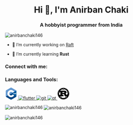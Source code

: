 <h1 align="center">Hi 👋, I'm Anirban Chaki</h1>
<h3 align="center">A hobbyist programmer from India</h3>

<p align="left"> <img src="https://komarev.com/ghpvc/?username=anirbanchaki146&label=Profile%20views&color=0e75b6&style=flat" alt="anirbanchaki146" /> </p>

- 🔭 I’m currently working on [Raft](https://github.com/anirbanchaki146/Raft-Lang)

- 🌱 I’m currently learning **Rust**

<h3 align="left">Connect with me:</h3>
<p align="left">
</p>

<h3 align="left">Languages and Tools:</h3>
<p align="left"> <a href="https://www.w3schools.com/cpp/" target="_blank" rel="noreferrer"> <img src="https://raw.githubusercontent.com/devicons/devicon/master/icons/cplusplus/cplusplus-original.svg" alt="cplusplus" width="40" height="40"/> </a> <a href="https://flutter.dev" target="_blank" rel="noreferrer"> <img src="https://www.vectorlogo.zone/logos/flutterio/flutterio-icon.svg" alt="flutter" width="40" height="40"/> </a> <a href="https://git-scm.com/" target="_blank" rel="noreferrer"> <img src="https://www.vectorlogo.zone/logos/git-scm/git-scm-icon.svg" alt="git" width="40" height="40"/> </a> <a href="https://www.qt.io/" target="_blank" rel="noreferrer"> <img src="https://upload.wikimedia.org/wikipedia/commons/0/0b/Qt_logo_2016.svg" alt="qt" width="40" height="40"/> </a> <a href="https://www.rust-lang.org" target="_blank" rel="noreferrer"> <img src="https://raw.githubusercontent.com/devicons/devicon/master/icons/rust/rust-plain.svg" alt="rust" width="40" height="40"/> </a> </p>

<p><img align="left" src="https://github-readme-stats.vercel.app/api/top-langs?username=anirbanchaki146&show_icons=true&locale=en&layout=compact" alt="anirbanchaki146" /></p>

<p>&nbsp;<img align="center" src="https://github-readme-stats.vercel.app/api?username=anirbanchaki146&show_icons=true&locale=en" alt="anirbanchaki146" /></p>

<p><img align="center" src="https://github-readme-streak-stats.herokuapp.com/?user=anirbanchaki146&" alt="anirbanchaki146" /></p>
